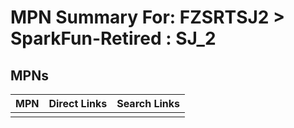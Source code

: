 



# MPN Summary For: FZSRTSJ2 > SparkFun-Retired : SJ_2

## MPNs
  

|MPN|Direct Links|Search Links|
| :--- | :--- | :--- |
||||
